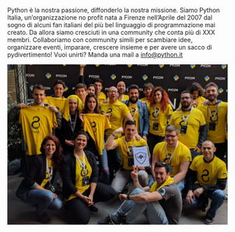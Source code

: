 Python è la nostra passione, diffonderlo la nostra missione. Siamo Python Italia,
un’organizzazione no profit nata a Firenze nell’Aprile del 2007 dal sogno di alcuni
fan italiani del più bel linguaggio di programmazione mai creato. Da allora
siamo cresciuti in una community che conta più di XXX membri. Collaboriamo
con community simili per scambiare idee, organizzare eventi, imparare,
crescere insieme e per avere un sacco di pydivertimento!
Vuoi unirti? Manda una mail a [info@python.it](info@python.it)

![](./team.jpg)
